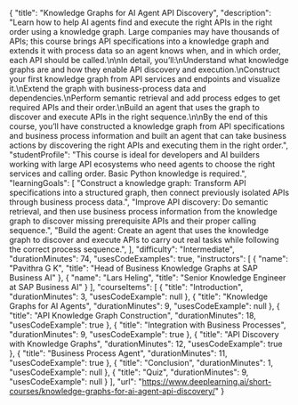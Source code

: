 {
  "title": "Knowledge Graphs for AI Agent API Discovery",
  "description": "Learn how to help AI agents find and execute the right APIs in the right order using a knowledge graph. Large companies may have thousands of APIs; this course brings API specifications into a knowledge graph and extends it with process data so an agent knows when, and in which order, each API should be called.\n\nIn detail, you’ll:\nUnderstand what knowledge graphs are and how they enable API discovery and execution.\nConstruct your first knowledge graph from API services and endpoints and visualize it.\nExtend the graph with business-process data and dependencies.\nPerform semantic retrieval and add process edges to get required APIs and their order.\nBuild an agent that uses the graph to discover and execute APIs in the right sequence.\n\nBy the end of this course, you’ll have constructed a knowledge graph from API specifications and business process information and built an agent that can take business actions by discovering the right APIs and executing them in the right order.",
  "studentProfile": "This course is ideal for developers and AI builders working with large API ecosystems who need agents to choose the right services and calling order. Basic Python knowledge is required.",
  "learningGoals": [
    "Construct a knowledge graph: Transform API specifications into a structured graph, then connect previously isolated APIs through business process data.",
    "Improve API discovery: Do semantic retrieval, and then use business process information from the knowledge graph to discover missing prerequisite APIs and their proper calling sequence.",
    "Build the agent: Create an agent that uses the knowledge graph to discover and execute APIs to carry out real tasks while following the correct process sequence.",
  ],
  "difficulty": "Intermediate",
  "durationMinutes": 74,
  "usesCodeExamples": true,
  "instructors": [
    { "name": "Pavithra G K", "title": "Head of Business Knowledge Graphs at SAP Business AI" },
    { "name": "Lars Heling", "title": "Senior Knowledge Engineer at SAP Business AI" }
  ],
  "courseItems": [
    { "title": "Introduction", "durationMinutes": 3, "usesCodeExample": null },
    { "title": "Knowledge Graphs for AI Agents", "durationMinutes": 9, "usesCodeExample": null },
    { "title": "API Knowledge Graph Construction", "durationMinutes": 18, "usesCodeExample": true },
    { "title": "Integration with Business Processes", "durationMinutes": 9, "usesCodeExample": true },
    { "title": "API Discovery with Knowledge Graphs", "durationMinutes": 12, "usesCodeExample": true },
    { "title": "Business Process Agent", "durationMinutes": 11, "usesCodeExample": true },
    { "title": "Conclusion", "durationMinutes": 1, "usesCodeExample": null },
    { "title": "Quiz", "durationMinutes": 9, "usesCodeExample": null }
  ],
  "url": "https://www.deeplearning.ai/short-courses/knowledge-graphs-for-ai-agent-api-discovery/"
}
